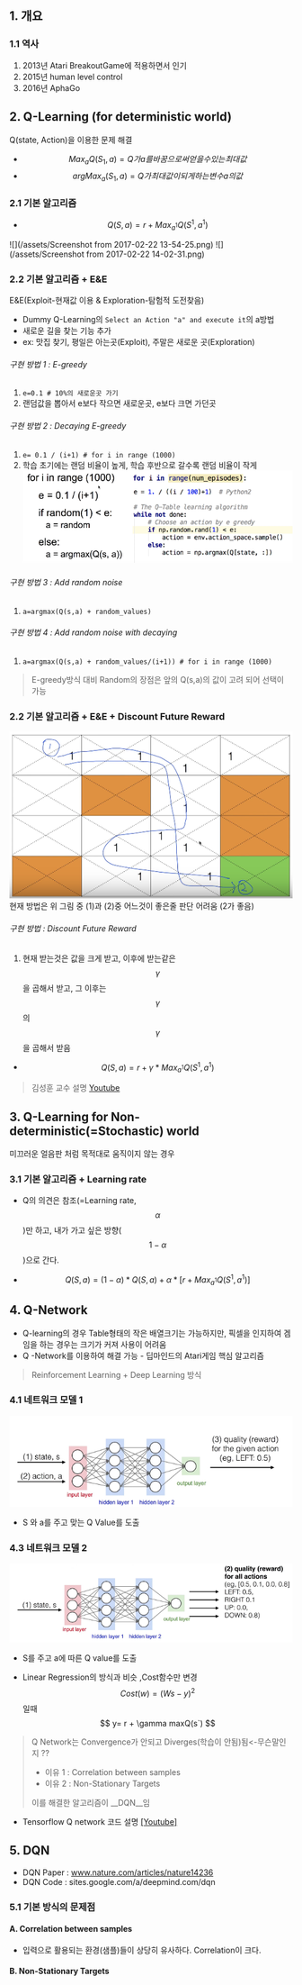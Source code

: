 ## 1. 개요 
### 1.1 역사
1. 2013년 Atari BreakoutGame에 적용하면서 인기
2. 2015년 human level control
3. 2016년 AphaGo

## 2. Q-Learning (for deterministic world)
Q(state, Action)을 이용한 문제 해결 

* $$ Max_a {Q(S_1,a)} = Q가 a를 바꿈으로써 얻을수 있는 최대값 $$
* $$ argMax_a{(S_1,a)} = Q가 최대값이 되게 하는 변수 a의 값 $$

### 2.1 기본 알고리즘 
* $$ Q(S,a) = r + Max_{a^1}Q(S^1, a^1)  $$

![](/assets/Screenshot from 2017-02-22 13-54-25.png)
![](/assets/Screenshot from 2017-02-22 14-02-31.png)


### 2.2 기본 알고리즘 + E&E
E&E(Exploit-현재값 이용 & Exploration-탐험적 도전찾음)
 * Dummy Q-Learning의 `Select an Action "a" and execute it`의 a방법
 * 새로운 길을 찾는 기능 추가 
 * ex: 맛집 찾기, 평일은 아는곳(Exploit), 주말은 새로운 곳(Exploration)

###### 구현 방법 1 : E-greedy
 1. `e=0.1 # 10%의 새로운곳 가기`
 2. 랜덤값을 뽑아서 e보다 작으면 새로운곳, e보다 크면 가던곳 

###### 구현 방법 2 : Decaying E-greedy 
 1. `e= 0.1 / (i+1) # for i in range (1000)`
 2. 학습 초기에는 랜덤 비율이 높게, 학습 후반으로 갈수록 랜덤 비율이 작게
![](/assets/decaying_E-greedy.png)

###### 구현 방법 3 : Add random noise 
 1. `a=argmax(Q(s,a) + random_values)`

###### 구현 방법 4 : Add random noise with decaying
 1. `a=argmax(Q(s,a) + random_values/(i+1)) # for i in range (1000)`

> E-greedy방식 대비 Random의 장점은 앞의 Q(s,a)의 값이 고려 되어 선택이 가능 

### 2.2 기본 알고리즘 + E&E + Discount Future Reward
![](/assets/Discount_future_reward.png)
현재 방법은 위 그림 중 (1)과 (2)중 어느것이 좋은줄 판단 어려움 (2가 좋음)

###### 구현 방법 : Discount Future Reward
 1. 현재 받는것은 값을 크게 받고, 이후에 받는같은 $$\gamma$$을 곱해서 받고, 그 이후는 $$\gamma$$의 $$\gamma$$을 곱해서 받음

* $$ Q(S,a) = r + \gamma * Max_{a^1}Q(S^1, a^1)  $$

> 김성훈 교수 설명 [Youtube](https://youtu.be/MQ-3QScrFSI?t=13m44s)


## 3. Q-Learning for Non-deterministic(=Stochastic) world
미끄러운 얼음판 처럼 목적대로 움직이지 않는 경우 

### 3.1 기본 알고리즘 + Learning rate
* Q의 의견은 참조(=Learning rate,$$\alpha$$)만 하고, 내가 가고 싶은 방향($$1-\alpha$$)으로 간다. 

* $$ Q(S,a) = (1-\alpha) * Q(S,a) + \alpha *  [r + Max_{a^1}Q(S^1, a^1)]  $$

## 4. Q-Network
* Q-learning의 경우 Table형태의 작은 배열크기는 가능하지만, 픽셀을 인지하여 겜임을 하는 경우는 크기가 커져 사용이 어려움
* Q -Network를 이용하여 해결 가능 - 딥마인드의 Atari게임 핵심 알고리즘 

> Reinforcement Learning + Deep Learning 방식

### 4.1 네트워크 모델 1
![](/assets/qNet1.png)
* S 와 a를 주고 맞는 Q Value를 도출

### 4.3 네트워크 모델 2
![](/assets/qNet2.png)
* S를 주고 a에 따른 Q value를 도출 

* Linear Regression의 방식과 비슷 ,Cost함수만 변경
$$ 
Cost(w) = (Ws-y)^2 $$일때 $$ y= r + \gamma maxQ(s`) 
$$

> Q Network는 Convergence가 안되고 Diverges(학습이 안됨)됨<-무슨말인지 ??
> * 이유 1 : Correlation between samples
> * 이유 2 : Non-Stationary Targets
> 
> 이를 해결한 알고리즘이 __DQN__임 

* Tensorflow Q network 코드 설명 [[Youtube]](https://youtu.be/Fcmgl8ow2Uc?list=PLlMkM4tgfjnKsCWav-Z2F-MMFRx-2gMGG)


## 5. DQN 
* DQN Paper : www.nature.com/articles/nature14236
* DQN Code : sites.google.com/a/deepmind.com/dqn

### 5.1 기본 방식의 문제점 
#### A. Correlation between samples
* 입력으로 활용되는 환경(샘플)들이 상당히 유사하다. Correlation이 크다. 








#### B. Non-Stationary Targets















